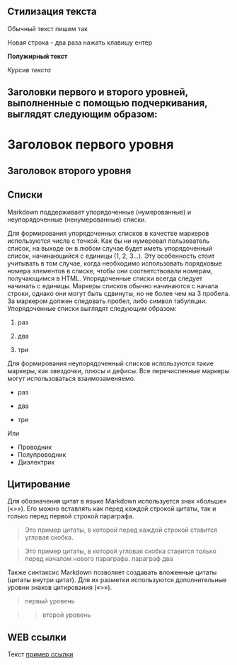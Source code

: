 ## Стилизация текста
Обычный текст пишем так

Новая строка - два раза нажать клавишу ентер

**Полужирный текст**

*Курсив текста*

 ## Заголовки первого и второго уровней, выполненные с помощью подчеркивания, выглядят следующим образом:

 Заголовок первого уровня
========================
Заголовок второго уровня
-------------------------

## Списки
Markdown поддерживает упорядоченные (нумерованные) и неупорядоченные (ненумерованные) списки.

Для формирования упорядоченных списков в качестве маркеров используются числа с точкой.  Как бы ни нумеровал пользователь список, на выходе он в любом случае будет иметь упорядоченный список, начинающийся с единицы (1, 2, 3…). Эту особенность стоит учитывать в том случае, когда необходимо использовать порядковые номера элементов в списке, чтобы они соответствовали номерам, получающимся в HTML. Упорядоченные списки всегда следует начинать с единицы. Маркеры списков обычно начинаются с начала строки, однако они могут быть сдвинуты, но не более чем на 3 пробела. За маркером должен следовать пробел, либо символ табуляции. 
Упорядоченные списки выглядят следующим образом:

1. раз

2. два

3. три

 Для формирования неупорядоченный списков используются такие маркеры, как звездочки, плюсы и дефисы. Все перечисленные маркеры могут использоваться взаимозаменяемо. 


* раз

* два

* три

Или

+ Проводник
+ Полупроводник
+ Диэлектрик

## Цитирование
Для обозначения цитат в языке Markdown используется знак «больше» («>»). Его можно вставлять как перед каждой строкой цитаты, так и только перед первой строкой параграфа.
>Это пример цитаты,
>в которой перед каждой строкой
>ставится угловая скобка.

>Это пример цитаты,
в которой угловая скобка
ставится только перед началом нового параграфа.
> параграф два

Также синтаксис Markdown позволяет создавать вложенные цитаты (цитаты внутри цитат). Для их разметки используются дополнительные уровни знаков цитирования («>»). 

> первый уровень

>> второй уровень

## WEB ссылки
Текст [пример ссылки](http.example.com "Всплывающая подсказка")
